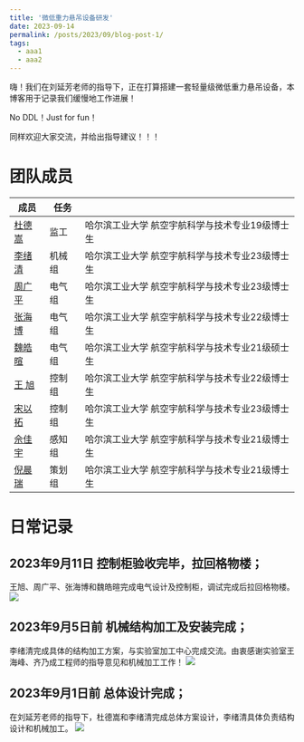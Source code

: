 ```yaml
---
title: '微低重力悬吊设备研发'
date: 2023-09-14
permalink: /posts/2023/09/blog-post-1/
tags:
  - aaa1
  - aaa2
---
```


嗨！我们在刘延芳老师的指导下，正在打算搭建一套轻量级微低重力悬吊设备，本博客用于记录我们缓慢地工作进展！

No DDL！Just for fun！ 

同样欢迎大家交流，并给出指导建议！！！

# 团队成员

| 成员           | 任务   |                                                              |
| -------        | ------ | ----------------------------------------------              |
| [杜德嵩](#)    | 监工   | 哈尔滨工业大学 航空宇航科学与技术专业19级博士生                          |
| [李绪清](#)    | 机械组   | 哈尔滨工业大学 航空宇航科学与技术专业23级博士生                          |
| [周广平](#)    | 电气组   | 哈尔滨工业大学 航空宇航科学与技术专业23级博士生                         |
| [张海博](#)    | 电气组   | 哈尔滨工业大学 航空宇航科学与技术专业22级博士生                         |
| [魏皓暄](#)    | 电气组   | 哈尔滨工业大学 航空宇航科学与技术专业21级硕士生                          |
| [王  旭](#)    | 控制组   | 哈尔滨工业大学 航空宇航科学与技术专业22级博士生                          |
| [宋以拓](#)    | 控制组   | 哈尔滨工业大学 航空宇航科学与技术专业23级博士生                          |
| [佘佳宇](#)    | 感知组   | 哈尔滨工业大学 航空宇航科学与技术专业21级博士生                          |
| [倪晨瑞](#)    | 策划组   | 哈尔滨工业大学 航空宇航科学与技术专业21级博士生                          |

# 日常记录

## 2023年9月11日 控制柜验收完毕，拉回格物楼；
王旭、周广平、张海博和魏皓暄完成电气设计及控制柜，调试完成后拉回格物楼。
<img src="https://dds0117.github.io/micro-env.github.io/images/mpic1.jpg"/>

## 2023年9月5日前 机械结构加工及安装完成；
李绪清完成具体的结构加工方案，与实验室加工中心完成交流。由衷感谢实验室王海峰、齐乃成工程师的指导意见和机械加工工作！
<img src="https://dds0117.github.io/micro-env.github.io/images/micro-gym.jpg"/>

## 2023年9月1日前 总体设计完成；
在刘延芳老师的指导下，杜德嵩和李绪清完成总体方案设计，李绪清具体负责结构设计和机械加工。
<img src="https://dds0117.github.io/micro-env.github.io/images/micro-gym.jpg"/>
